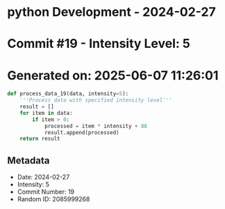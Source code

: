 ﻿# python Development - 2024-02-27
# Commit #19 - Intensity Level: 5
# Generated on: 2025-06-07 11:26:01
```python
def process_data_19(data, intensity=5):
    '''Process data with specified intensity level'''
    result = []
    for item in data:
        if item > 0:
            processed = item * intensity + 88
            result.append(processed)
    return result
```
## Metadata
- Date: 2024-02-27
- Intensity: 5
- Commit Number: 19
- Random ID: 2085999268
